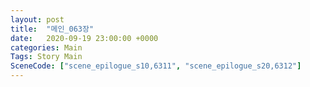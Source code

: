 ```yaml
---
layout: post
title:  "메인_063장"
date:   2020-09-19 23:00:00 +0000
categories: Main
Tags: Story Main
SceneCode: ["scene_epilogue_s10,6311", "scene_epilogue_s20,6312"]
---
```

